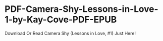 # PDF-Camera-Shy-Lessons-in-Love-1-by-Kay-Cove-PDF-EPUB
 Download Or Read Camera Shy (Lessons in Love, #1) Just Here!
